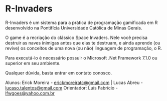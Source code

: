 # R-Invaders

R-Invaders é um sistema para a prática de programação gamificada em R desenvolvido na Pontifícia Universidade Católica de Minas Gerais. 

O game é a recriação do clássico Space Invaders. Nele você precisa destruir as naves inimigas antes que elas te destruam, e ainda aprende
(ou revive) os conceitos de uma nova (ou não) linguagem de programação, o R.

Para executá-lo é necessário possuir o Microsoft .Net Framework 7.1.0 ou superior em seu ambiente.

Qualquer dúvida, basta entrar em contato conosco.

Alunos: Erick Moreira - erickmoreiratc@gmail.com | Lucas Abreu - lucaso.talentos@gmail.com
Orientador: Luís Fabrício - lfwgoes@yahoo.com.br
